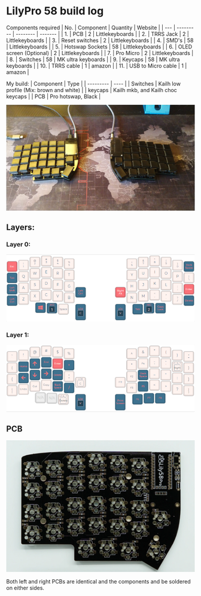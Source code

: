 # LilyPro 58 build log

Components required
| No. | Component | Quantity | Website |
| --- | --------- | -------- | ------- |
| 1. | PCB | 2 | Littlekeyboards |
| 2. | TRRS Jack | 2 | Littlekeyboards |
| 3. | Reset switches | 2 | Littlekeyboards |
| 4. | SMD's | 58 | Littlekeyboards |
| 5. | Hotswap Sockets | 58 | Littlekeyboards |
| 6. | OLED screen (Optional) | 2 | Littlekeyboards |
| 7. | Pro Micro | 2 | Littlekeyboards | 
| 8. | Switches | 58 | MK ultra keyboards |
| 9. | Keycaps | 58 | MK ultra keyboards |
| 10. | TRRS cable | 1 | amazon |
| 11. | USB to Micro cable | 1 | amazon |


My build:
| Component | Type |
| --------- | ---- |
| Switches | Kailh low profile (Mix: brown and white) |
| keycaps | Kailh mkb, and Kailh choc keycaps |
| PCB | Pro hotswap, Black |


![Layer 1](https://github.com/santoshmn26/Lilypro58-build-log/blob/master/Pictures/lily.jpg)

## Layers:

### Layer 0:

![Layer 0](https://github.com/santoshmn26/Lilypro58-build-log/blob/master/Pictures/layer_0.PNG)

### Layer 1:

![Layer 1](https://github.com/santoshmn26/Lilypro58-build-log/blob/master/Pictures/layer_1.PNG)

## PCB
![PCB](https://github.com/santoshmn26/Lilypro58-build-log/blob/master/Pictures/pcb.PNG)

Both left and right PCBs are identical and the components and be soldered on either sides.



